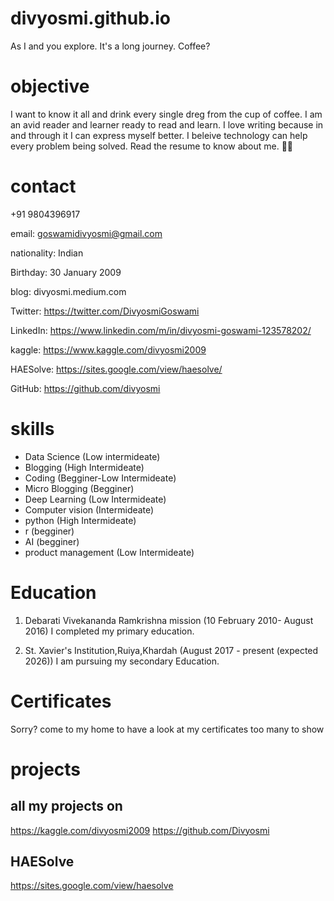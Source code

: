 # divyosmi.github.io
As I and you explore. It's a long journey. Coffee?
# objective
I want to know it all and drink every single dreg from the cup of coffee. I am an avid reader and learner ready to read and learn. I love writing because in and through it I can express myself better. I beleive technology can help every problem being solved. Read the resume to know about me. 🙂😇
# contact 

+91 9804396917 

email: goswamidivyosmi@gmail.com

nationality: Indian 

Birthday: 30 January 2009

blog: divyosmi.medium.com

Twitter: https://twitter.com/DivyosmiGoswami 

LinkedIn: https://www.linkedin.com/m/in/divyosmi-goswami-123578202/

kaggle: https://www.kaggle.com/divyosmi2009

HAESolve: https://sites.google.com/view/haesolve/

GitHub: https://github.com/divyosmi

# skills 

* Data Science (Low intermideate)
* Blogging (High Intermideate)
* Coding (Begginer-Low Intermideate)
* Micro Blogging (Begginer)
* Deep Learning (Low Intermideate)
* Computer vision (Intermideate)
* python (High Intermideate)
* r (begginer)
* AI (begginer)
* product management (Low Intermideate)

# Education

1. Debarati Vivekananda Ramkrishna mission (10 February 2010- August 2016) 
I completed my primary education.

2. St. Xavier's Institution,Ruiya,Khardah (August 2017 - present (expected 2026)) 
I am pursuing my secondary Education.

# Certificates 
Sorry? come to my home to have a look at my certificates too many to show 

# projects 
## all my projects on 
https://kaggle.com/divyosmi2009
https://github.com/Divyosmi

## HAESolve
https://sites.google.com/view/haesolve

